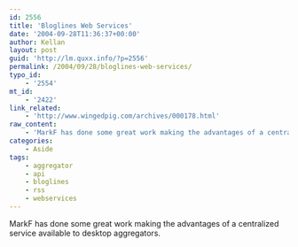 ```yaml
---
id: 2556
title: 'Bloglines Web Services'
date: '2004-09-28T11:36:37+00:00'
author: Kellan
layout: post
guid: 'http://lm.quxx.info/?p=2556'
permalink: /2004/09/28/bloglines-web-services/
typo_id:
    - '2554'
mt_id:
    - '2422'
link_related:
    - 'http://www.wingedpig.com/archives/000178.html'
raw_content:
    - 'MarkF has done some great work making the advantages of a centralized service available to desktop aggregators.'
categories:
    - Aside
tags:
    - aggregator
    - api
    - bloglines
    - rss
    - webservices
---
```


MarkF has done some great work making the advantages of a centralized service available to desktop aggregators.